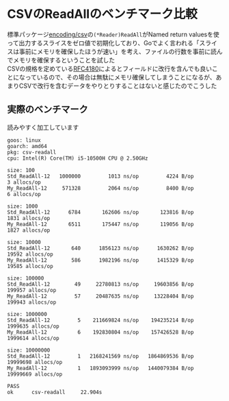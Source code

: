 # CSVのReadAllのベンチマーク比較
標準パッケージ[encoding/csv](https://pkg.go.dev/encoding/csv)の`(*Reader)ReadAll`がNamed return valuesを使って出力するスライスをゼロ値で初期化しており、Goでよく言われる「スライスは事前にメモリを確保したほうが速い」を考え、ファイルの行数を事前に読んでメモリを確保するということを試した\
CSVの規格を定めている[RFC4180](https://www.rfc-editor.org/rfc/rfc4180.html)によるとフィールドに改行を含んでも良いことになっているので、その場合は無駄にメモリ確保してしまうことになるが、あまりCSVで改行を含むデータをやりとりすることはないと感じたのでこうした

## 実際のベンチマーク
読みやすく加工しています
```
goos: linux
goarch: amd64
pkg: csv-readall
cpu: Intel(R) Core(TM) i5-10500H CPU @ 2.50GHz

size: 100
Std_ReadAll-12   1000000         1013 ns/op         4224 B/op          3 allocs/op
My_ReadAll-12     571328         2064 ns/op         8400 B/op          6 allocs/op

size: 1000
Std_ReadAll-12      6784       162606 ns/op       123816 B/op       1831 allocs/op
My_ReadAll-12       6511       175447 ns/op       119056 B/op       1827 allocs/op

size: 10000
Std_ReadAll-12       640      1856123 ns/op      1630262 B/op      19592 allocs/op
My_ReadAll-12        586      1982196 ns/op      1415329 B/op      19585 allocs/op

size: 100000
Std_ReadAll-12        49     22780813 ns/op     19603856 B/op     199957 allocs/op
My_ReadAll-12         57     20487635 ns/op     13228404 B/op     199943 allocs/op

size: 1000000
Std_ReadAll-12         5    211669824 ns/op    194235214 B/op    1999635 allocs/op
My_ReadAll-12          6    192830804 ns/op    157426528 B/op    1999614 allocs/op

size: 10000000
Std_ReadAll-12         1   2168241569 ns/op   1864869536 B/op   19999698 allocs/op
My_ReadAll-12          1   1893093999 ns/op   1440079384 B/op   19999669 allocs/op

PASS
ok      csv-readall     22.904s
```
